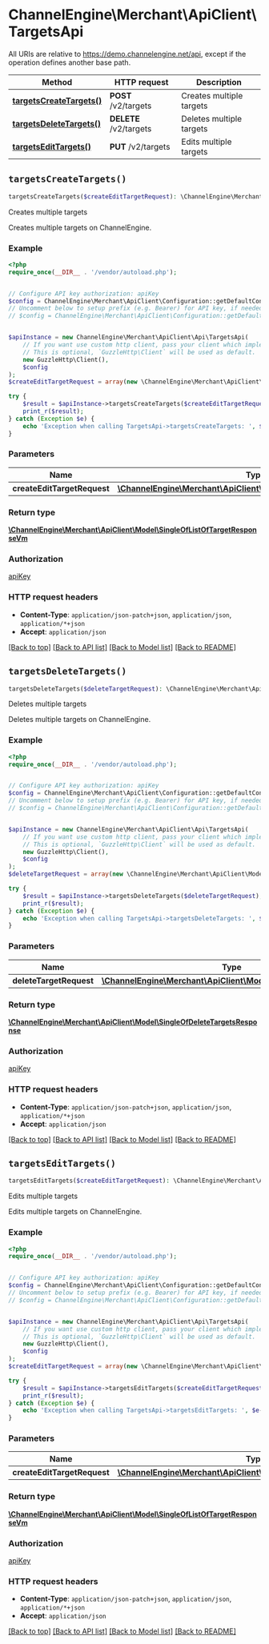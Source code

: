 # ChannelEngine\Merchant\ApiClient\TargetsApi

All URIs are relative to https://demo.channelengine.net/api, except if the operation defines another base path.

| Method | HTTP request | Description |
| ------------- | ------------- | ------------- |
| [**targetsCreateTargets()**](TargetsApi.md#targetsCreateTargets) | **POST** /v2/targets | Creates multiple targets |
| [**targetsDeleteTargets()**](TargetsApi.md#targetsDeleteTargets) | **DELETE** /v2/targets | Deletes multiple targets |
| [**targetsEditTargets()**](TargetsApi.md#targetsEditTargets) | **PUT** /v2/targets | Edits multiple targets |


## `targetsCreateTargets()`

```php
targetsCreateTargets($createEditTargetRequest): \ChannelEngine\Merchant\ApiClient\Model\SingleOfListOfTargetResponseVm
```

Creates multiple targets

Creates multiple targets on ChannelEngine.

### Example

```php
<?php
require_once(__DIR__ . '/vendor/autoload.php');


// Configure API key authorization: apiKey
$config = ChannelEngine\Merchant\ApiClient\Configuration::getDefaultConfiguration()->setApiKey('apikey', 'YOUR_API_KEY');
// Uncomment below to setup prefix (e.g. Bearer) for API key, if needed
// $config = ChannelEngine\Merchant\ApiClient\Configuration::getDefaultConfiguration()->setApiKeyPrefix('apikey', 'Bearer');


$apiInstance = new ChannelEngine\Merchant\ApiClient\Api\TargetsApi(
    // If you want use custom http client, pass your client which implements `GuzzleHttp\ClientInterface`.
    // This is optional, `GuzzleHttp\Client` will be used as default.
    new GuzzleHttp\Client(),
    $config
);
$createEditTargetRequest = array(new \ChannelEngine\Merchant\ApiClient\Model\CreateEditTargetRequest()); // \ChannelEngine\Merchant\ApiClient\Model\CreateEditTargetRequest[]

try {
    $result = $apiInstance->targetsCreateTargets($createEditTargetRequest);
    print_r($result);
} catch (Exception $e) {
    echo 'Exception when calling TargetsApi->targetsCreateTargets: ', $e->getMessage(), PHP_EOL;
}
```

### Parameters

| Name | Type | Description  | Notes |
| ------------- | ------------- | ------------- | ------------- |
| **createEditTargetRequest** | [**\ChannelEngine\Merchant\ApiClient\Model\CreateEditTargetRequest[]**](../Model/CreateEditTargetRequest.md)|  | [optional] |

### Return type

[**\ChannelEngine\Merchant\ApiClient\Model\SingleOfListOfTargetResponseVm**](../Model/SingleOfListOfTargetResponseVm.md)

### Authorization

[apiKey](../../README.md#apiKey)

### HTTP request headers

- **Content-Type**: `application/json-patch+json`, `application/json`, `application/*+json`
- **Accept**: `application/json`

[[Back to top]](#) [[Back to API list]](../../README.md#endpoints)
[[Back to Model list]](../../README.md#models)
[[Back to README]](../../README.md)

## `targetsDeleteTargets()`

```php
targetsDeleteTargets($deleteTargetRequest): \ChannelEngine\Merchant\ApiClient\Model\SingleOfDeleteTargetsResponse
```

Deletes multiple targets

Deletes multiple targets on ChannelEngine.

### Example

```php
<?php
require_once(__DIR__ . '/vendor/autoload.php');


// Configure API key authorization: apiKey
$config = ChannelEngine\Merchant\ApiClient\Configuration::getDefaultConfiguration()->setApiKey('apikey', 'YOUR_API_KEY');
// Uncomment below to setup prefix (e.g. Bearer) for API key, if needed
// $config = ChannelEngine\Merchant\ApiClient\Configuration::getDefaultConfiguration()->setApiKeyPrefix('apikey', 'Bearer');


$apiInstance = new ChannelEngine\Merchant\ApiClient\Api\TargetsApi(
    // If you want use custom http client, pass your client which implements `GuzzleHttp\ClientInterface`.
    // This is optional, `GuzzleHttp\Client` will be used as default.
    new GuzzleHttp\Client(),
    $config
);
$deleteTargetRequest = array(new \ChannelEngine\Merchant\ApiClient\Model\DeleteTargetRequest()); // \ChannelEngine\Merchant\ApiClient\Model\DeleteTargetRequest[]

try {
    $result = $apiInstance->targetsDeleteTargets($deleteTargetRequest);
    print_r($result);
} catch (Exception $e) {
    echo 'Exception when calling TargetsApi->targetsDeleteTargets: ', $e->getMessage(), PHP_EOL;
}
```

### Parameters

| Name | Type | Description  | Notes |
| ------------- | ------------- | ------------- | ------------- |
| **deleteTargetRequest** | [**\ChannelEngine\Merchant\ApiClient\Model\DeleteTargetRequest[]**](../Model/DeleteTargetRequest.md)|  | [optional] |

### Return type

[**\ChannelEngine\Merchant\ApiClient\Model\SingleOfDeleteTargetsResponse**](../Model/SingleOfDeleteTargetsResponse.md)

### Authorization

[apiKey](../../README.md#apiKey)

### HTTP request headers

- **Content-Type**: `application/json-patch+json`, `application/json`, `application/*+json`
- **Accept**: `application/json`

[[Back to top]](#) [[Back to API list]](../../README.md#endpoints)
[[Back to Model list]](../../README.md#models)
[[Back to README]](../../README.md)

## `targetsEditTargets()`

```php
targetsEditTargets($createEditTargetRequest): \ChannelEngine\Merchant\ApiClient\Model\SingleOfListOfTargetResponseVm
```

Edits multiple targets

Edits multiple targets on ChannelEngine.

### Example

```php
<?php
require_once(__DIR__ . '/vendor/autoload.php');


// Configure API key authorization: apiKey
$config = ChannelEngine\Merchant\ApiClient\Configuration::getDefaultConfiguration()->setApiKey('apikey', 'YOUR_API_KEY');
// Uncomment below to setup prefix (e.g. Bearer) for API key, if needed
// $config = ChannelEngine\Merchant\ApiClient\Configuration::getDefaultConfiguration()->setApiKeyPrefix('apikey', 'Bearer');


$apiInstance = new ChannelEngine\Merchant\ApiClient\Api\TargetsApi(
    // If you want use custom http client, pass your client which implements `GuzzleHttp\ClientInterface`.
    // This is optional, `GuzzleHttp\Client` will be used as default.
    new GuzzleHttp\Client(),
    $config
);
$createEditTargetRequest = array(new \ChannelEngine\Merchant\ApiClient\Model\CreateEditTargetRequest()); // \ChannelEngine\Merchant\ApiClient\Model\CreateEditTargetRequest[]

try {
    $result = $apiInstance->targetsEditTargets($createEditTargetRequest);
    print_r($result);
} catch (Exception $e) {
    echo 'Exception when calling TargetsApi->targetsEditTargets: ', $e->getMessage(), PHP_EOL;
}
```

### Parameters

| Name | Type | Description  | Notes |
| ------------- | ------------- | ------------- | ------------- |
| **createEditTargetRequest** | [**\ChannelEngine\Merchant\ApiClient\Model\CreateEditTargetRequest[]**](../Model/CreateEditTargetRequest.md)|  | [optional] |

### Return type

[**\ChannelEngine\Merchant\ApiClient\Model\SingleOfListOfTargetResponseVm**](../Model/SingleOfListOfTargetResponseVm.md)

### Authorization

[apiKey](../../README.md#apiKey)

### HTTP request headers

- **Content-Type**: `application/json-patch+json`, `application/json`, `application/*+json`
- **Accept**: `application/json`

[[Back to top]](#) [[Back to API list]](../../README.md#endpoints)
[[Back to Model list]](../../README.md#models)
[[Back to README]](../../README.md)
